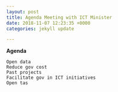 ```yaml
---
layout: post
title: Agenda Meeting with ICT Minister
date: 2018-11-07 12:23:35 +0000
categories: jekyll update

---
```

**Agenda**

    Open data
    Reduce gov cost
    Past projects
    Facilitate gov in ICT initiatives
    Open tas